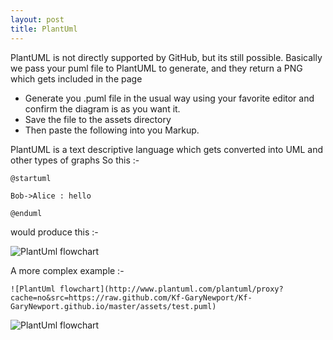 ```yaml
---
layout: post
title: PlantUml
---
```


PlantUML is not directly supported by GitHub, but its still possible.
Basically we pass your puml file to PlantUML to generate, and they return a PNG which gets included in the page

* Generate you .puml file in the usual way using your favorite editor and confirm the diagram is as you want it.
* Save the file to the assets directory
* Then paste the following into you Markup. 

PlantUML is a text descriptive language which gets converted into UML and other types of graphs
So this :- 

```
@startuml

Bob->Alice : hello

@enduml
```

would produce this :- 

![PlantUml flowchart](http://www.plantuml.com/plantuml/proxy?cache=no&src=https://raw.github.com/Kf-GaryNewport/Kf-GaryNewport.github.io/master/assets/test1.puml)

A more complex example :-

```
![PlantUml flowchart](http://www.plantuml.com/plantuml/proxy?cache=no&src=https://raw.github.com/Kf-GaryNewport/Kf-GaryNewport.github.io/master/assets/test.puml)
```

![PlantUml flowchart](http://www.plantuml.com/plantuml/proxy?cache=no&src=https://raw.github.com/Kf-GaryNewport/Kf-GaryNewport.github.io/master/assets/test.puml)

